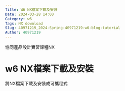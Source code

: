```yaml
---
Title: W6 NX檔案下載及安裝
Date: 2024-03-28 14:00
Category: w6 
Tags: NX download
Slug: 40971219_2024-Spring-40971219-w6-blog-tutorial
Author: 40971219
---
```


協同產品設計實習課程NX

<!-- PELICAN_END_SUMMARY -->

# w6 NX檔案下載及安裝
 將NX檔案下載及安裝成可攜程式